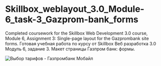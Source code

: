 # Skillbox_weblayout_3.0_Module-6_task-3_Gazprom-bank_forms

Completed coursework for the Skillbox Web Development 3.0 course, Module 6, Assignment 3: Single-page layout for the Gazprombank site forms. Готовая учебная работа по курсу от Skillbox Веб разработка 3.0 Модуль 6, задание 3. Макет страницы Газпром банк: формы.

![Выбор тарифов - Газпромбанк Мобайл](https://github.com/user-attachments/assets/fb5a1af2-fd64-4f5e-ab9d-2bbd8607edd9)
